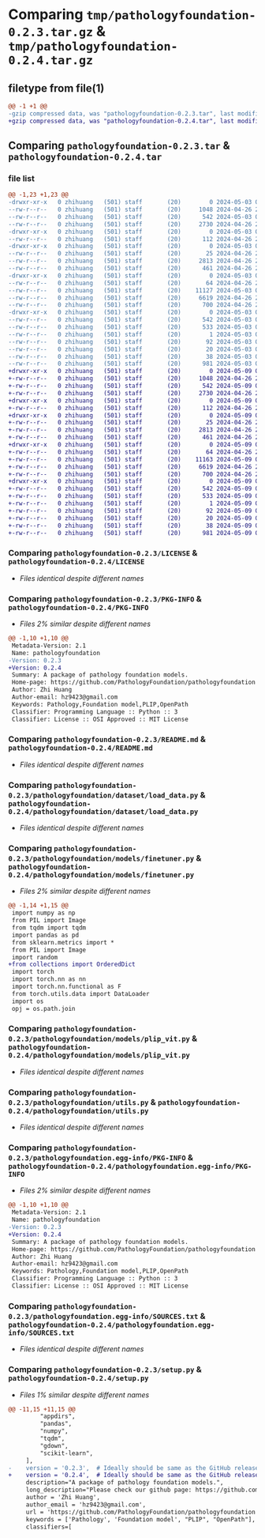 # Comparing `tmp/pathologyfoundation-0.2.3.tar.gz` & `tmp/pathologyfoundation-0.2.4.tar.gz`

## filetype from file(1)

```diff
@@ -1 +1 @@
-gzip compressed data, was "pathologyfoundation-0.2.3.tar", last modified: Fri May  3 00:08:28 2024, max compression
+gzip compressed data, was "pathologyfoundation-0.2.4.tar", last modified: Thu May  9 01:26:13 2024, max compression
```

## Comparing `pathologyfoundation-0.2.3.tar` & `pathologyfoundation-0.2.4.tar`

### file list

```diff
@@ -1,23 +1,23 @@
-drwxr-xr-x   0 zhihuang   (501) staff       (20)        0 2024-05-03 00:08:28.520907 pathologyfoundation-0.2.3/
--rw-r--r--   0 zhihuang   (501) staff       (20)     1048 2024-04-26 21:38:18.000000 pathologyfoundation-0.2.3/LICENSE
--rw-r--r--   0 zhihuang   (501) staff       (20)      542 2024-05-03 00:08:28.519816 pathologyfoundation-0.2.3/PKG-INFO
--rw-r--r--   0 zhihuang   (501) staff       (20)     2730 2024-04-26 21:38:18.000000 pathologyfoundation-0.2.3/README.md
-drwxr-xr-x   0 zhihuang   (501) staff       (20)        0 2024-05-03 00:08:28.514752 pathologyfoundation-0.2.3/pathologyfoundation/
--rw-r--r--   0 zhihuang   (501) staff       (20)      112 2024-04-26 21:38:18.000000 pathologyfoundation-0.2.3/pathologyfoundation/__init__.py
-drwxr-xr-x   0 zhihuang   (501) staff       (20)        0 2024-05-03 00:08:28.517813 pathologyfoundation-0.2.3/pathologyfoundation/dataset/
--rw-r--r--   0 zhihuang   (501) staff       (20)       25 2024-04-26 21:38:18.000000 pathologyfoundation-0.2.3/pathologyfoundation/dataset/__init__.py
--rw-r--r--   0 zhihuang   (501) staff       (20)     2813 2024-04-26 21:38:18.000000 pathologyfoundation-0.2.3/pathologyfoundation/dataset/load_data.py
--rw-r--r--   0 zhihuang   (501) staff       (20)      461 2024-04-26 22:13:48.000000 pathologyfoundation-0.2.3/pathologyfoundation/model_zoo.py
-drwxr-xr-x   0 zhihuang   (501) staff       (20)        0 2024-05-03 00:08:28.519274 pathologyfoundation-0.2.3/pathologyfoundation/models/
--rw-r--r--   0 zhihuang   (501) staff       (20)       64 2024-04-26 21:38:18.000000 pathologyfoundation-0.2.3/pathologyfoundation/models/__init__.py
--rw-r--r--   0 zhihuang   (501) staff       (20)    11127 2024-05-03 00:07:31.000000 pathologyfoundation-0.2.3/pathologyfoundation/models/finetuner.py
--rw-r--r--   0 zhihuang   (501) staff       (20)     6619 2024-04-26 21:38:18.000000 pathologyfoundation-0.2.3/pathologyfoundation/models/plip_vit.py
--rw-r--r--   0 zhihuang   (501) staff       (20)      700 2024-04-26 21:38:18.000000 pathologyfoundation-0.2.3/pathologyfoundation/utils.py
-drwxr-xr-x   0 zhihuang   (501) staff       (20)        0 2024-05-03 00:08:28.516850 pathologyfoundation-0.2.3/pathologyfoundation.egg-info/
--rw-r--r--   0 zhihuang   (501) staff       (20)      542 2024-05-03 00:08:28.000000 pathologyfoundation-0.2.3/pathologyfoundation.egg-info/PKG-INFO
--rw-r--r--   0 zhihuang   (501) staff       (20)      533 2024-05-03 00:08:28.000000 pathologyfoundation-0.2.3/pathologyfoundation.egg-info/SOURCES.txt
--rw-r--r--   0 zhihuang   (501) staff       (20)        1 2024-05-03 00:08:28.000000 pathologyfoundation-0.2.3/pathologyfoundation.egg-info/dependency_links.txt
--rw-r--r--   0 zhihuang   (501) staff       (20)       92 2024-05-03 00:08:28.000000 pathologyfoundation-0.2.3/pathologyfoundation.egg-info/requires.txt
--rw-r--r--   0 zhihuang   (501) staff       (20)       20 2024-05-03 00:08:28.000000 pathologyfoundation-0.2.3/pathologyfoundation.egg-info/top_level.txt
--rw-r--r--   0 zhihuang   (501) staff       (20)       38 2024-05-03 00:08:28.521088 pathologyfoundation-0.2.3/setup.cfg
--rw-r--r--   0 zhihuang   (501) staff       (20)      981 2024-05-03 00:07:49.000000 pathologyfoundation-0.2.3/setup.py
+drwxr-xr-x   0 zhihuang   (501) staff       (20)        0 2024-05-09 01:26:13.465820 pathologyfoundation-0.2.4/
+-rw-r--r--   0 zhihuang   (501) staff       (20)     1048 2024-04-26 21:38:18.000000 pathologyfoundation-0.2.4/LICENSE
+-rw-r--r--   0 zhihuang   (501) staff       (20)      542 2024-05-09 01:26:13.464808 pathologyfoundation-0.2.4/PKG-INFO
+-rw-r--r--   0 zhihuang   (501) staff       (20)     2730 2024-04-26 21:38:18.000000 pathologyfoundation-0.2.4/README.md
+drwxr-xr-x   0 zhihuang   (501) staff       (20)        0 2024-05-09 01:26:13.450374 pathologyfoundation-0.2.4/pathologyfoundation/
+-rw-r--r--   0 zhihuang   (501) staff       (20)      112 2024-04-26 21:38:18.000000 pathologyfoundation-0.2.4/pathologyfoundation/__init__.py
+drwxr-xr-x   0 zhihuang   (501) staff       (20)        0 2024-05-09 01:26:13.462340 pathologyfoundation-0.2.4/pathologyfoundation/dataset/
+-rw-r--r--   0 zhihuang   (501) staff       (20)       25 2024-04-26 21:38:18.000000 pathologyfoundation-0.2.4/pathologyfoundation/dataset/__init__.py
+-rw-r--r--   0 zhihuang   (501) staff       (20)     2813 2024-04-26 21:38:18.000000 pathologyfoundation-0.2.4/pathologyfoundation/dataset/load_data.py
+-rw-r--r--   0 zhihuang   (501) staff       (20)      461 2024-04-26 22:13:48.000000 pathologyfoundation-0.2.4/pathologyfoundation/model_zoo.py
+drwxr-xr-x   0 zhihuang   (501) staff       (20)        0 2024-05-09 01:26:13.463989 pathologyfoundation-0.2.4/pathologyfoundation/models/
+-rw-r--r--   0 zhihuang   (501) staff       (20)       64 2024-04-26 21:38:18.000000 pathologyfoundation-0.2.4/pathologyfoundation/models/__init__.py
+-rw-r--r--   0 zhihuang   (501) staff       (20)    11163 2024-05-09 01:25:24.000000 pathologyfoundation-0.2.4/pathologyfoundation/models/finetuner.py
+-rw-r--r--   0 zhihuang   (501) staff       (20)     6619 2024-04-26 21:38:18.000000 pathologyfoundation-0.2.4/pathologyfoundation/models/plip_vit.py
+-rw-r--r--   0 zhihuang   (501) staff       (20)      700 2024-04-26 21:38:18.000000 pathologyfoundation-0.2.4/pathologyfoundation/utils.py
+drwxr-xr-x   0 zhihuang   (501) staff       (20)        0 2024-05-09 01:26:13.457533 pathologyfoundation-0.2.4/pathologyfoundation.egg-info/
+-rw-r--r--   0 zhihuang   (501) staff       (20)      542 2024-05-09 01:26:13.000000 pathologyfoundation-0.2.4/pathologyfoundation.egg-info/PKG-INFO
+-rw-r--r--   0 zhihuang   (501) staff       (20)      533 2024-05-09 01:26:13.000000 pathologyfoundation-0.2.4/pathologyfoundation.egg-info/SOURCES.txt
+-rw-r--r--   0 zhihuang   (501) staff       (20)        1 2024-05-09 01:26:13.000000 pathologyfoundation-0.2.4/pathologyfoundation.egg-info/dependency_links.txt
+-rw-r--r--   0 zhihuang   (501) staff       (20)       92 2024-05-09 01:26:13.000000 pathologyfoundation-0.2.4/pathologyfoundation.egg-info/requires.txt
+-rw-r--r--   0 zhihuang   (501) staff       (20)       20 2024-05-09 01:26:13.000000 pathologyfoundation-0.2.4/pathologyfoundation.egg-info/top_level.txt
+-rw-r--r--   0 zhihuang   (501) staff       (20)       38 2024-05-09 01:26:13.465965 pathologyfoundation-0.2.4/setup.cfg
+-rw-r--r--   0 zhihuang   (501) staff       (20)      981 2024-05-09 01:26:06.000000 pathologyfoundation-0.2.4/setup.py
```

### Comparing `pathologyfoundation-0.2.3/LICENSE` & `pathologyfoundation-0.2.4/LICENSE`

 * *Files identical despite different names*

### Comparing `pathologyfoundation-0.2.3/PKG-INFO` & `pathologyfoundation-0.2.4/PKG-INFO`

 * *Files 2% similar despite different names*

```diff
@@ -1,10 +1,10 @@
 Metadata-Version: 2.1
 Name: pathologyfoundation
-Version: 0.2.3
+Version: 0.2.4
 Summary: A package of pathology foundation models.
 Home-page: https://github.com/PathologyFoundation/pathologyfoundation
 Author: Zhi Huang
 Author-email: hz9423@gmail.com
 Keywords: Pathology,Foundation model,PLIP,OpenPath
 Classifier: Programming Language :: Python :: 3
 Classifier: License :: OSI Approved :: MIT License
```

### Comparing `pathologyfoundation-0.2.3/README.md` & `pathologyfoundation-0.2.4/README.md`

 * *Files identical despite different names*

### Comparing `pathologyfoundation-0.2.3/pathologyfoundation/dataset/load_data.py` & `pathologyfoundation-0.2.4/pathologyfoundation/dataset/load_data.py`

 * *Files identical despite different names*

### Comparing `pathologyfoundation-0.2.3/pathologyfoundation/models/finetuner.py` & `pathologyfoundation-0.2.4/pathologyfoundation/models/finetuner.py`

 * *Files 2% similar despite different names*

```diff
@@ -1,14 +1,15 @@
 import numpy as np
 from PIL import Image
 from tqdm import tqdm
 import pandas as pd
 from sklearn.metrics import *
 from PIL import Image
 import random
+from collections import OrderedDict
 import torch
 import torch.nn as nn
 import torch.nn.functional as F
 from torch.utils.data import DataLoader
 import os
 opj = os.path.join
```

### Comparing `pathologyfoundation-0.2.3/pathologyfoundation/models/plip_vit.py` & `pathologyfoundation-0.2.4/pathologyfoundation/models/plip_vit.py`

 * *Files identical despite different names*

### Comparing `pathologyfoundation-0.2.3/pathologyfoundation/utils.py` & `pathologyfoundation-0.2.4/pathologyfoundation/utils.py`

 * *Files identical despite different names*

### Comparing `pathologyfoundation-0.2.3/pathologyfoundation.egg-info/PKG-INFO` & `pathologyfoundation-0.2.4/pathologyfoundation.egg-info/PKG-INFO`

 * *Files 2% similar despite different names*

```diff
@@ -1,10 +1,10 @@
 Metadata-Version: 2.1
 Name: pathologyfoundation
-Version: 0.2.3
+Version: 0.2.4
 Summary: A package of pathology foundation models.
 Home-page: https://github.com/PathologyFoundation/pathologyfoundation
 Author: Zhi Huang
 Author-email: hz9423@gmail.com
 Keywords: Pathology,Foundation model,PLIP,OpenPath
 Classifier: Programming Language :: Python :: 3
 Classifier: License :: OSI Approved :: MIT License
```

### Comparing `pathologyfoundation-0.2.3/pathologyfoundation.egg-info/SOURCES.txt` & `pathologyfoundation-0.2.4/pathologyfoundation.egg-info/SOURCES.txt`

 * *Files identical despite different names*

### Comparing `pathologyfoundation-0.2.3/setup.py` & `pathologyfoundation-0.2.4/setup.py`

 * *Files 1% similar despite different names*

```diff
@@ -11,15 +11,15 @@
         "appdirs",
         "pandas",
         "numpy",
         "tqdm",
         "gdown",
         "scikit-learn",
     ],
-    version = '0.2.3',  # Ideally should be same as the GitHub release tag varsion
+    version = '0.2.4',  # Ideally should be same as the GitHub release tag varsion
     description="A package of pathology foundation models.",
     long_description="Please check our github page: https://github.com/PathologyFoundation/pathologyfoundation",
     author = 'Zhi Huang',
     author_email = 'hz9423@gmail.com',
     url = 'https://github.com/PathologyFoundation/pathologyfoundation',
     keywords = ['Pathology', 'Foundation model', "PLIP", "OpenPath"],
     classifiers=[
```

